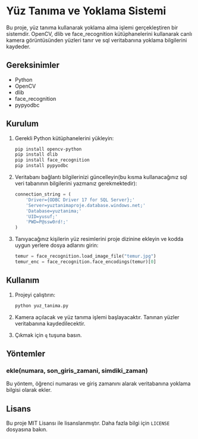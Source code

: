 # Yüz Tanıma ve Yoklama Sistemi

Bu proje, yüz tanıma kullanarak yoklama alma işlemi gerçekleştiren bir sistemdir. OpenCV, dlib ve face_recognition kütüphanelerini kullanarak canlı kamera görüntüsünden yüzleri tanır ve sql veritabanına yoklama bilgilerini kaydeder.

## Gereksinimler

- Python 
- OpenCV
- dlib
- face_recognition
- pypyodbc

## Kurulum

1. Gerekli Python kütüphanelerini yükleyin:
    ```sh
    pip install opencv-python
    pip install dlib
    pip install face_recognition
    pip install pypyodbc
    ```

2. Veritabanı bağlantı bilgilerinizi güncelleyin(bu kısma kullanacağınız sql veri tabanının bilgilerini yazmanız gerekmektedir):
    ```python
    connection_string = (
        'Driver={ODBC Driver 17 for SQL Server};'
        'Server=yuztanimaproje.database.windows.net;'
        'Database=yuztanima;'
        'UID=yusuf;'  
        'PWD=P@ssw0rd!;'
    )
    ```

3. Tanıyacağınız kişilerin yüz resimlerini proje dizinine ekleyin ve kodda uygun yerlere dosya adlarını girin:
    ```python
    temur = face_recognition.load_image_file("temur.jpg")
    temur_enc = face_recognition.face_encodings(temur)[0]
    ```

## Kullanım

1. Projeyi çalıştırın:
    ```sh
    python yuz_tanima.py
    ```

2. Kamera açılacak ve yüz tanıma işlemi başlayacaktır. Tanınan yüzler veritabanına kaydedilecektir.

3. Çıkmak için `q` tuşuna basın.

## Yöntemler

### ekle(numara, son_giris_zamani, simdiki_zaman)
Bu yöntem, öğrenci numarası ve giriş zamanını alarak veritabanına yoklama bilgisi olarak ekler.

## Lisans

Bu proje MIT Lisansı ile lisanslanmıştır. Daha fazla bilgi için `LICENSE` dosyasına bakın.
